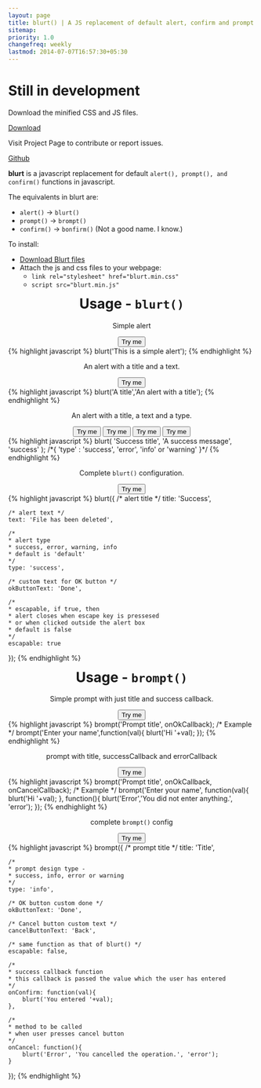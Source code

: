 ```yaml
---
layout: page
title: blurt() | A JS replacement of default alert, confirm and prompt
sitemap:
priority: 1.0
changefreq: weekly
lastmod: 2014-07-07T16:57:30+05:30
---
```


<!--hello world

<button class="success">Hello</button>
<button class="error">Hello</button>
<button class="warning">Hello</button>
<button class="info">Hello</button>-->

<h1>Still in development</h1>

<div class="grid">
	<div class="unit half banner">
		<p>Download the minified CSS and JS files.</p>
		<div><a href="http://goo.gl/nWQoCQ" target="_blank" class="btn big info">Download</a></div>
	</div>
	<div class="unit half banner">
		<p>Visit Project Page to contribute or report issues.</p>
		<div><a href="https://github.com/{{ site.links.github }}" class="btn big info">Github</a></div>
	</div>
</div>

<div class="grid">
	<div class="unit whole">
		<p><b>blurt</b> is a javascript replacement for default <code>alert(), prompt(), and confirm()</code> functions in javascript.</p>
		<p>The equivalents in blurt are:</p>
		<p>
			<ul>
				<li><code>alert()</code> -> <code>blurt()</code></li>
				<li><code>prompt()</code> -> <code>brompt()</code></li>
				<li><code>confirm()</code> -> <code>bonfirm()</code> (Not a good name. I know.)</li>
			</ul>
		</p>
		<p> To install:
			<ul>
				<li><a href="http://goo.gl/nWQoCQ" target="_blank">Download Blurt files</a></li>
				<li>Attach the js and css files to your webpage:
				<ul>
					<li><code>link rel="stylesheet" href="blurt.min.css"</code></li>
					<li><code>script src="blurt.min.js"</code></li>
				</ul>
				</li>
			</ul>
		</p>
	</div>
</div>

<h1 style="margin-top: 10px; text-align: center">Usage - <code>blurt()</code></h1>

<div class="grid">
	<div class="unit one-third" style="text-align: center;padding-top: 0px">
		<p>Simple alert</p>
		<button id="blurt-1-arg">Try me</button>
	</div>
	<div class="unit two-thirds">
{% highlight javascript %}
blurt('This is a simple alert');
{% endhighlight %}
	</div>
</div>

<div class="grid">
	<div class="unit one-third" style="text-align: center;padding-top: 0px">
		<p>An alert with a title and a text.</p>
		<button id="blurt-2-arg">Try me</button>
	</div>
	<div class="unit two-thirds">
{% highlight javascript %}
blurt('A title','An alert with a title');
{% endhighlight %}
	</div>
</div>

<div class="grid">
	<div class="unit one-third" style="text-align: center;padding-top: 0px">
		<p>An alert with a title, a text and a type.</p>
		<button id="blurt-3-arg-s" class="success">Try me</button>
		<button id="blurt-3-arg-i" class="info">Try me</button>
		<button id="blurt-3-arg-e" class="error">Try me</button>
		<button id="blurt-3-arg-w" class="warning">Try me</button>
	</div>
<div class="unit two-thirds">
{% highlight javascript %}
blurt(
	'Success title',
	'A success message',
	'success'
);
/*{
	'type' : 'success', 'error', 'info' or 'warning'
}*/
{% endhighlight %}
</div>
</div>


<div class="grid">
	<div class="unit one-third" style="text-align: center;padding-top: 0px">
		<p>Complete <code>blurt()</code> configuration.</p>
		<button id="blurt-obj" class="success">Try me</button>
	</div>
	<div class="unit two-thirds">
{% highlight javascript %}
blurt({
	/* alert title */
	title: 'Success',

	/* alert text */
	text: 'File has been deleted',

	/*
	* alert type
	* success, error, warning, info
	* default is 'default'
	*/
	type: 'success',

	/* custom text for OK button */
	okButtonText: 'Done',

	/*
	* escapable, if true, then
	* alert closes when escape key is pressesed
	* or when clicked outside the alert box
	* default is false
	*/
	escapable: true
});
{% endhighlight %}
	</div>
</div>

<h1 style="margin-top: 10px; text-align:center">Usage - <code>brompt()</code></h1>

<div class="grid">
	<div class="unit one-third" style="text-align: center;padding-top: 0px">
		<p>Simple prompt with just title and success callback.</p>
		<button id="brompt-2-arg">Try me</button>
	</div>
	<div class="unit two-thirds">
{% highlight javascript %}
brompt('Prompt title', onOkCallback);
/* Example */
brompt('Enter your name',function(val){
	blurt('Hi '+val);
});
{% endhighlight %}
	</div>
</div>

<div class="grid">
	<div class="unit one-third" style="text-align: center;padding-top: 0px">
		<p>prompt with title, successCallback and errorCallback</p>
		<button id="brompt-3-arg">Try me</button>
	</div>
	<div class="unit two-thirds">
{% highlight javascript %}
brompt('Prompt title', onOkCallback, onCancelCallback);
/* Example */
brompt('Enter your name', function(val){
	blurt('Hi '+val);
},
function(){
	blurt('Error','You did not enter anything.', 'error');
});
{% endhighlight %}
	</div>
</div>

<div class="grid">
	<div class="unit one-third" style="text-align: center;padding-top: 0px">
		<p>complete <code>brompt()</code> config</p>
		<button id="brompt-obj">Try me</button>
	</div>
	<div class="unit two-thirds">
{% highlight javascript %}
brompt({
	/* prompt title */
	title: 'Title',

	/*
	* prompt design type - 
	* success, info, error or warning
	*/
	type: 'info',
	
	/* OK button custom done */
	okButtonText: 'Done',

	/* Cancel button custom text */
	cancelButtonText: 'Back',

	/* same function as that of blurt() */
	escapable: false,

	/*
	* success callback function
	* this callback is passed the value which the user has entered
	*/
	onConfirm: function(val){
		blurt('You entered '+val);
	},
	
	/*
	* method to be called
	* when user presses cancel button
	*/
	onCancel: function(){
		blurt('Error', 'You cancelled the operation.', 'error');
	}
});
{% endhighlight %}
	</div>
</div>